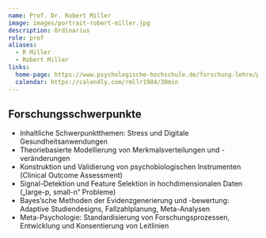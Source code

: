 ```yaml
---
name: Prof. Dr. Robert Miller
image: images/portrait-robert-miller.jpg
description: Ordinarius
role: prof
aliases:
  - R Miller
  - Robert Miller
links:
  home-page: https://www.psychologische-hochschule.de/forschung-lehre/professuren/prof-dr-robert-miller/
  calendar: https://calendly.com/rmllr1984/30min
---
```


## Forschungsschwerpunkte

- Inhaltliche Schwerpunktthemen: Stress und Digitale Gesundheitsanwendungen
- Theoriebasierte Modellierung von Merkmalsverteilungen und -veränderungen
- Konstruktion und Validierung von psychobiologischen Instrumenten (Clinical Outcome Assessment)
- Signal-Detektion und Feature Selektion in hochdimensionalen Daten („large-p, small-n“ Probleme)
- Bayes’sche Methoden der Evidenzgenerierung und -bewertung: Adaptive Studiendesigns, Fallzahlplanung, Meta-Analysen
- Meta-Psychologie: Standardisierung von Forschungsprozessen, Entwicklung und Konsentierung von Leitlinien
